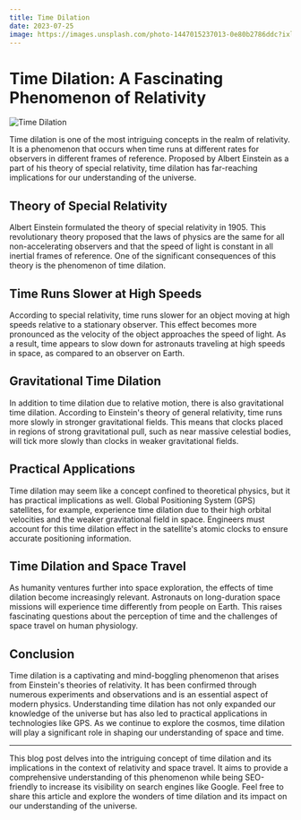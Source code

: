 ```yaml
---
title: Time Dilation
date: 2023-07-25
image: https://images.unsplash.com/photo-1447015237013-0e80b2786ddc?ixlib=rb-4.0.3&ixid=M3wxMjA3fDB8MHxwaG90by1wYWdlfHx8fGVufDB8fHx8fA%3D%3D&auto=format&fit=crop&w=1170&q=80
---
```


# Time Dilation: A Fascinating Phenomenon of Relativity

![Time Dilation](https://images.unsplash.com/photo-1447015237013-0e80b2786ddc?ixlib=rb-4.0.3&ixid=M3wxMjA3fDB8MHxwaG90by1wYWdlfHx8fGVufDB8fHx8fA%3D%3D&auto=format&fit=crop&w=1170&q=80)

Time dilation is one of the most intriguing concepts in the realm of relativity. It is a phenomenon that occurs when time runs at different rates for observers in different frames of reference. Proposed by Albert Einstein as a part of his theory of special relativity, time dilation has far-reaching implications for our understanding of the universe.

## Theory of Special Relativity

Albert Einstein formulated the theory of special relativity in 1905. This revolutionary theory proposed that the laws of physics are the same for all non-accelerating observers and that the speed of light is constant in all inertial frames of reference. One of the significant consequences of this theory is the phenomenon of time dilation.

## Time Runs Slower at High Speeds

According to special relativity, time runs slower for an object moving at high speeds relative to a stationary observer. This effect becomes more pronounced as the velocity of the object approaches the speed of light. As a result, time appears to slow down for astronauts traveling at high speeds in space, as compared to an observer on Earth.

## Gravitational Time Dilation

In addition to time dilation due to relative motion, there is also gravitational time dilation. According to Einstein's theory of general relativity, time runs more slowly in stronger gravitational fields. This means that clocks placed in regions of strong gravitational pull, such as near massive celestial bodies, will tick more slowly than clocks in weaker gravitational fields.

## Practical Applications

Time dilation may seem like a concept confined to theoretical physics, but it has practical implications as well. Global Positioning System (GPS) satellites, for example, experience time dilation due to their high orbital velocities and the weaker gravitational field in space. Engineers must account for this time dilation effect in the satellite's atomic clocks to ensure accurate positioning information.

## Time Dilation and Space Travel

As humanity ventures further into space exploration, the effects of time dilation become increasingly relevant. Astronauts on long-duration space missions will experience time differently from people on Earth. This raises fascinating questions about the perception of time and the challenges of space travel on human physiology.

## Conclusion

Time dilation is a captivating and mind-boggling phenomenon that arises from Einstein's theories of relativity. It has been confirmed through numerous experiments and observations and is an essential aspect of modern physics. Understanding time dilation has not only expanded our knowledge of the universe but has also led to practical applications in technologies like GPS. As we continue to explore the cosmos, time dilation will play a significant role in shaping our understanding of space and time.

---

This blog post delves into the intriguing concept of time dilation and its implications in the context of relativity and space travel. It aims to provide a comprehensive understanding of this phenomenon while being SEO-friendly to increase its visibility on search engines like Google. Feel free to share this article and explore the wonders of time dilation and its impact on our understanding of the universe.
